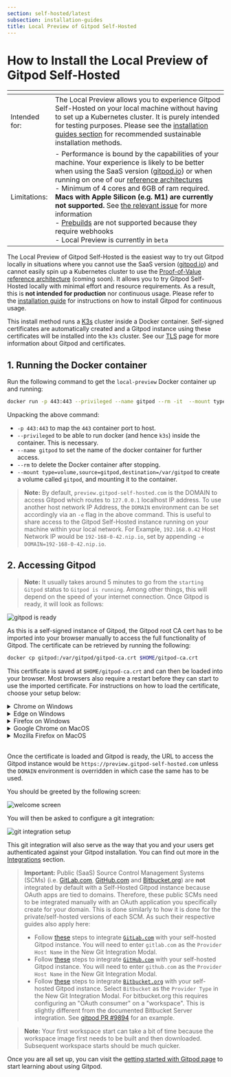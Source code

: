 ```yaml
---
section: self-hosted/latest
subsection: installation-guides
title: Local Preview of Gitpod Self-Hosted
---
```


<script context="module">
  export const prerender = true;
</script>

# How to Install the Local Preview of Gitpod Self-Hosted

| <!-- Our markdown parser does not support tables without a header --> | <!-- -->                                                                                                                                                                                                                                                                                                                                                                                                                                                                                                                                                                                                          |
| --------------------------------------------------------------------- | ----------------------------------------------------------------------------------------------------------------------------------------------------------------------------------------------------------------------------------------------------------------------------------------------------------------------------------------------------------------------------------------------------------------------------------------------------------------------------------------------------------------------------------------------------------------------------------------------------------------- |
| Intended for:                                                         | The Local Preview allows you to experience Gitpod Self-Hosted on your local machine without having to set up a Kubernetes cluster. It is purely intended for testing purposes. Please see the [installation guides section](./installation-guides) for recommended sustainable installation methods. <!-- To Do : replace link to getting started with reference architectures once these are fully ready-->                                                                                                                                                                                                      |
| Limitations:                                                          | - Performance is bound by the capabilities of your machine. Your experience is likely to be better when using the SaaS version ([gitpod.io](../../getting-started)) or when running on one of our [reference architectures](./reference-architecture) <br /> - Minimum of 4 cores and 6GB of ram required. **Macs with Apple Silicon (e.g. M1) are currently not supported.** See [the relevant issue](https://github.com/gitpod-io/gitpod/issues/11309) for more information <br /> - [Prebuilds](../../prebuilds) are not supported because they require webhooks <br /> - Local Preview is currently in `beta` |

The Local Preview of Gitpod Self-Hosted is the easiest way to try out Gitpod locally in situations where you cannot use the SaaS version ([gitpod.io](../../getting-started)) and cannot easily spin up a Kubernetes cluster to use the [Proof-of-Value reference architecture](./reference-architecture) (coming soon). It allows you to try Gitpod Self-Hosted locally with minimal effort and resource requirements. As a result, this is **not intended for production** nor continuous usage. Please refer to the [installation guide](./installing-gitpod) for instructions on how to install Gitpod for continuous usage. <!-- To Do : replace link to getting started with reference architectures once these are fully ready-->

This install method runs a [K3s](https://k3s.io/) cluster inside a Docker container. Self-signed certificates are automatically created and a Gitpod instance using these certificates will be installed into the `k3s` cluster. See our [TLS](./advanced/tls) page for more information about Gitpod and certificates.

## 1. Running the Docker container

Run the following command to get the `local-preview` Docker container up and running:

```bash
docker run -p 443:443 --privileged --name gitpod --rm -it  --mount type=volume,source=gitpod,destination=/var/gitpod eu.gcr.io/gitpod-core-dev/build/local-preview
```

Unpacking the above command:

- `-p 443:443` to map the `443` container port to host.
- `--privileged` to be able to run docker (and hence `k3s`) inside the container. This is necessary.
- `--name gitpod` to set the name of the docker container for further access.
- `--rm` to delete the Docker container after stopping.
- `--mount type=volume,source=gitpod,destination=/var/gitpod` to create a volume called `gitpod`, and mounting it to the container.

> **Note:** By default, `preview.gitpod-self-hosted.com` is the DOMAIN to access Gitpod which routes to `127.0.0.1` localhost IP address. To use another host network IP Address, the `DOMAIN` environment can be set accordingly via an `-e` flag in the above command. This is useful to share access to the Gitpod Self-Hosted instance running on your machine within your local network. For Example, `192.168.0.42` Host Network IP would be `192-168-0-42.nip.io`, set by appending `-e DOMAIN=192-168-0-42.nip.io`.

## 2. Accessing Gitpod

> **Note:** It usually takes around 5 minutes to go from the `starting Gitpod` status to `Gitpod is running`. Among other things, this will depend on the speed of your internet connection. Once Gitpod is ready, it will look as follows:

![gitpod is ready](../../static/images/docs/self-hosted/local-preview-ready.png)

As this is a self-signed instance of Gitpod, the Gitpod root CA cert has to be imported into your browser manually to access the full functionality of Gitpod. The certificate can be retrieved by running the following:

```bash
docker cp gitpod:/var/gitpod/gitpod-ca.crt $HOME/gitpod-ca.crt
```

This certificate is saved at `$HOME/gitpod-ca.crt` and can then be loaded into your browser. Most browsers also require a restart before they can start to use the imported certificate. For instructions on how to load the certificate, choose your setup below:

<details>
  <summary  class="text-p-medium">Chrome on Windows</summary>

<div class="not-prose" style="position: relative; padding-bottom: 56.25%; height: 0;"><iframe src="https://www.loom.com/embed/1814061fbd9c4be7b18d8ae8919cabc6" frameborder="0" webkitallowfullscreen mozallowfullscreen allowfullscreen style="position: absolute; top: 0; left: 0; width: 100%; height: 100%;"></iframe></div>
</details>
<details>
  <summary  class="text-p-medium">Edge on Windows</summary>

<div class="not-prose" style="position: relative; padding-bottom: 56.25%; height: 0;"><iframe src="https://www.loom.com/embed/ee3051ac367140c3a2f60cd4e15a0192" frameborder="0" webkitallowfullscreen mozallowfullscreen allowfullscreen style="position: absolute; top: 0; left: 0; width: 100%; height: 100%;"></iframe></div>

</details>

<details>
  <summary  class="text-p-medium">Firefox on Windows</summary>

<div class="not-prose" style="position: relative; padding-bottom: 56.25%; height: 0;"><iframe src="https://www.loom.com/embed/513796d28a2647dba2cdd8f9312d4f98" frameborder="0" webkitallowfullscreen mozallowfullscreen allowfullscreen style="position: absolute; top: 0; left: 0; width: 100%; height: 100%;"></iframe></div>

</details>

<details>
  <summary  class="text-p-medium">Google Chrome on MacOS</summary>

<div class="not-prose" style="position: relative; padding-bottom: 56.25%; height: 0;"><iframe src="https://www.loom.com/embed/39e870e6f91c4f5bad1550f3647fed29" frameborder="0" webkitallowfullscreen mozallowfullscreen allowfullscreen style="position: absolute; top: 0; left: 0; width: 100%; height: 100%;"></iframe></div>

</details>

<details >
  <summary  class="text-p-medium">Mozilla Firefox on MacOS</summary>

<div class="not-prose" style="position: relative; padding-bottom: 56.25%; height: 0;"><iframe src="https://www.loom.com/embed/2ce25cf844744359ae2b14263d9c2fb0" frameborder="0" webkitallowfullscreen mozallowfullscreen allowfullscreen style="position: absolute; top: 0; left: 0; width: 100%; height: 100%;"></iframe></div>

</details>

<br/>

Once the certificate is loaded and Gitpod is ready, the URL to access the Gitpod instance would be `https://preview.gitpod-self-hosted.com` unless the `DOMAIN` environment is overridden in which case the same has to be used.

You should be greeted by the following screen:

![welcome screen](../../static/images/docs/self-hosted/welcome-screen.png)

You will then be asked to configure a git integration:

![git integration setup](../../static/images/docs/self-hosted/git-integration-setup.png)

This git integration will also serve as the way that you and your users get authenticated against your Gitpod installation. You can find out more in the [Integrations](../../integrations) section.

> **Important:** Public (SaaS) Source Control Management Systems (SCMs) (i.e. [GitLab.com](http://Gitlab.com), [GitHub.com](http://github.com/) and [Bitbucket.org](http://Bitbucket.org)) are **not** integrated by default with a Self-Hosted Gitpod instance because OAuth apps are tied to domains. Therefore, these public SCMs need to be integrated manually with an OAuth application you specifically create for your domain. This is done similarly to how it is done for the private/self-hosted versions of each SCM. As such their respective guides also apply here:
>
> - Follow [these](../../gitlab-integration#registering-a-self-hosted-gitlab-installation) steps to integrate [`GitLab.com`](https://gitlab.com/) with your self-hosted Gitpod instance. You will need to enter `gitlab.com` as the `Provider Host Name` in the New Git Integration Modal.
> - Follow [these](../../github-enterprise-integration) steps to integrate [`GitHub.com`](http://github.com) with your self-hosted Gitpod instance. You will need to enter `github.com` as the `Provider Host Name` in the New Git Integration Modal.
> - Follow [these](../../bitbucket-server-integration) steps to integrate [`Bitbucket.org`](https://bitbucket.org/) with your self-hosted Gitpod instance. Select `Bitbucket` as the `Provider Type` in the New Git Integration Modal. For bitbucket.org this requires configuring an "OAuth consumer" on a "workspace". This is slightly different from the documented Bitbucket Server integration. See [gitpod PR #9894](https://github.com/gitpod-io/gitpod/pull/9894#pullrequestreview-969013833) for an example.

> **Note:** Your first workspace start can take a bit of time because the workspace image first needs to be built and then downloaded. Subsequent workspace starts should be much quicker.

Once you are all set up, you can visit the [getting started with Gitpod page](../../getting-started) to start learning about using Gitpod.
